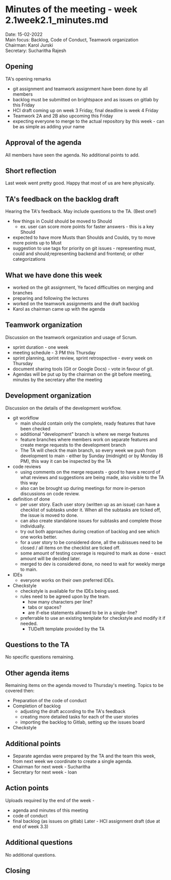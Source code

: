 # Minutes of the meeting - week 2.1week2.1_minutes.md

Date:           15-02-2022\
Main focus:     Backlog, Code of Conduct, Teamwork organization\
Chairman:       Karol Jurski\
Secretary:      Sucharitha Rajesh

## Opening
TA's opening remarks 
- git assignment and teamwork assignment have been done by all members
- backlog must be submitted on brightspace and as issues on gitlab by this Friday
- HCI draft coming up on week 3 Friday, final deadline is week 4 Friday 
- Teamwork 2A and 2B also upcoming this Friday
- expecting everyone to merge to the actual repository by this week - can be as simple as adding your name

## Approval of the agenda
All members have seen the agenda. No additional points to add.

## Short reflection
Last week went pretty good. Happy that most of us are here physically. 

## TA's feedback on the backlog draft
Hearing the TA's feedback. May include questions to the TA.
(Best one!)
- few things in Could should be moved to Should 
    - ex. user can score more points for faster answers - this is a key Should
- expected to have more Musts than Shoulds and Coulds, try to move more points up to Must
- suggestion to use tags for priority on git issues - representing must, could and should;representing backend and frontend; or other categorizations

## What we have done this week 
- worked on the git assignment, Ye faced difficulties on merging and branches
- preparing and following the lectures 
- worked on the teamwork assignments and the draft backlog
- Karol as chairman came up with the agenda 

## Teamwork organization
Discussion on the teamwork organization and usage of Scrum.
- sprint duration - one week 
- meeting schedule - 3 PM this Thursday 
- sprint planning, sprint review, sprint retrospective - every week on Thursday 
- document sharing tools (Git or Google Docs) - vote in favour of git. 
- Agendas will be put up by the chairman on the git before meeting, minutes by the secretary after the meeting

## Development organization
Discussion on the details of the development workflow.
- git workflow
    - main should contain only the complete, ready features that have been checked
    - additional "development" branch is where we merge features 
    - feature branches where members work on separate features and create merge requests to the development branch
    - The TA will check the main branch, so every week we push from development to main - either by Sunday (midnight) or by Monday (6 PM), this way it can be inspected by the TA
- code reviews 
    - using comments on the merge requests - good to have a record of what reviews and suggestions are being made, also visible to the TA this way 
    - also can be brought up during meetings for more in-person discussions on code review. 
- definition of done
    - per user story. Each user story (written up as an issue) can have a checklist of subtasks under it. When all the subtasks are ticked off, the issue is moved to done. 
    - can also create standalone issues for subtasks and complete those individually. 
    - try out both approaches during creation of backlog and see which one works better.
    - for a user story to be considered done, all the subissues need to be closed / all items on the checklist are ticked off. 
    - some amount of testing coverage is required to mark as done - exact amount will be decided later. 
    - merged to dev is considered done, no need to wait for weekly merge to main.
- IDEs
    - everyone works on their own preferred IDEs.
- Checkstyle 
    - checkstyle is available for the IDEs being used. 
    - rules need to be agreed upon by the team. 
        - how many characters per line?
        - tabs or spaces?
        - are if-else statements allowed to be in a single-line? 
    - preferrable to use an existing template for checkstyle and modify it if needed. 
        - TUDelft template provided by the TA

## Questions to the TA
No specific questions remaining. 

## Other agenda items
Remaining items on the agenda moved to Thursday's meeting. Topics to be covered then:
- Preparation of the code of conduct
- Completion of backlog
    - adjusting the draft according to the TA's feedback
    - creating more detailed tasks for each of the user stories
    - importing the backlog to Gitlab, setting up the issues board
- Checkstyle     

## Additional points
- Separate agendas were prepared by the TA and the team this week, from next week we coordinate to create a single agenda.
- Chairman for next week - Sucharitha
- Secretary for next week - Ioan

## Action points 
Uploads required by the end of the week - 
- agenda and minutes of this meeting
- code of conduct
- final backlog (as issues on gitlab)
Later - 
HCI assignment draft (due at end of week 3.3) 

## Additional questions
No additional questions.

## Closing
